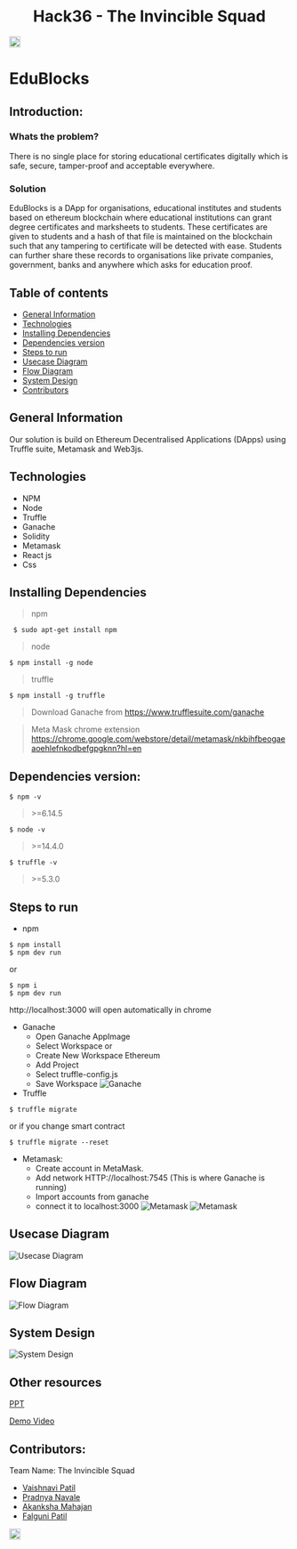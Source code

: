 <h1 align="center">Hack36 - The Invincible Squad </h1>
<p align="center">
</p>

<a href="https://hack36.com"> <img src="http://bit.ly/BuiltAtHack36" height=20px> </a>

# EduBlocks

## Introduction:
### Whats the problem?

There is no single place for storing educational certificates digitally which is safe, secure, tamper-proof and acceptable everywhere.
### Solution

EduBlocks is a DApp for organisations, educational institutes and students based on ethereum blockchain where educational institutions can grant degree certificates and marksheets to students. These certificates are given to students and a hash of that file is maintained on the blockchain such that any tampering to certificate will be detected with ease. Students can further share these records to organisations like private companies, government, banks and anywhere which asks for education proof.


## Table of contents
* [General Information](#general-information)
* [Technologies](#technologies)
* [Installing Dependencies](#installing-dependencies)
* [Dependencies version](#dependencies-version)
* [Steps to run](#steps-to-run)
* [Usecase Diagram](#usecase-diagram)
* [Flow Diagram](#flow-diagram)
* [System Design](#system-design)
* [Contributors](#contributors)

## General Information

Our solution is build on Ethereum Decentralised Applications (DApps) using Truffle suite, Metamask and Web3js.

## Technologies
* NPM
* Node
* Truffle
* Ganache
* Solidity
* Metamask
* React js
* Css

## Installing Dependencies

> npm
```
 $ sudo apt-get install npm
```
> node
```
$ npm install -g node
```
> truffle
```
$ npm install -g truffle
```
> Download Ganache from https://www.trufflesuite.com/ganache

> Meta Mask chrome extension https://chrome.google.com/webstore/detail/metamask/nkbihfbeogaeaoehlefnkodbefgpgknn?hl=en

## Dependencies version:
```
$ npm -v 
```
> \>=6.14.5
```
$ node -v 
```
> \>=14.4.0
```
$ truffle -v
```
> \>=5.3.0

## Steps to run
* npm
```
$ npm install
$ npm dev run
```
or
```
$ npm i
$ npm dev run
```
http://localhost:3000 will open automatically in chrome
* Ganache
	* Open Ganache AppImage
	* Select Workspace
	or
  * Create New Workspace Ethereum
  * Add Project
  * Select truffle-config.js
  * Save Workspace
 ![Ganache](https://github.com/vaishnavipatil555/EduBlocks/blob/main/images/Ganache.jpg)
* Truffle
```
$ truffle migrate
```
or if you change smart contract
```
$ truffle migrate --reset
```
* Metamask:
  * Create account in MetaMask.
  * Add network HTTP://localhost:7545 (This is where Ganache is running)
  * Import accounts from ganache
  * connect it to localhost:3000
  ![Metamask](https://github.com/vaishnavipatil555/EduBlocks/blob/main/images/Metamask%20account%20configuration.png)
  ![Metamask](https://github.com/vaishnavipatil555/EduBlocks/blob/main/images/Metamask%20accounts%20connection.png)

## Usecase Diagram

 ![Usecase Diagram](https://github.com/vaishnavipatil555/EduBlocks/blob/main/images/Diagrams/Usecase_Diagram_EduBlocks.png)

## Flow Diagram

 ![Flow Diagram](https://github.com/vaishnavipatil555/EduBlocks/blob/main/images/Diagrams/Flow_Diagram_EduBlocks.png)

## System Design

 ![System Design](https://github.com/vaishnavipatil555/EduBlocks/blob/main/images/Diagrams/System_Design_EduBlocks.png)
 
## Other resources
[PPT](https://drive.google.com/file/d/10cr3bjG1-4JOPgth2I1oWoI7-pleHNXH/view)

[Demo Video](https://www.youtube.com/watch?v=p9QCfcNZDhI)

## Contributors:

Team Name: The Invincible Squad

* [Vaishnavi Patil](https://github.com/vaishnavipatil555)
* [Pradnya Navale](https://github.com/pradnyanavale200)
* [Akanksha Mahajan](https://github.com/akankshamahajan99)
* [Falguni Patil](https://github.com/Falguni99)

<a href="https://hack36.com"> <img src="http://bit.ly/BuiltAtHack36" height=20px> </a>
